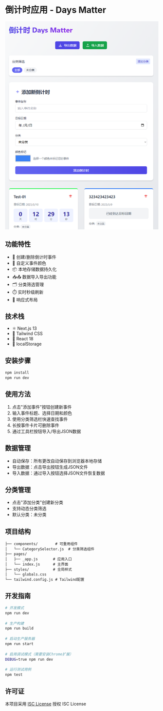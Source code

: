 # 倒计时应用 - Days Matter

![应用截图](https://github.com/Qcaid/Countdown/blob/60e8cf1691f2bca41af0ae61ccb79d1f2bb904f5/demo/demoimg.png)

## 功能特性
- 📅 创建/删除倒计时事件
- 🎨 自定义事件颜色
- 📦 本地存储数据持久化
- 📥📤 数据导入导出功能
- 🗂️ 分类筛选管理
- ⏱️ 实时秒级刷新
- 📱 响应式布局

## 技术栈
- ⚛️ Next.js 13
- 🎨 Tailwind CSS
- 🧩 React 18
- 💾 localStorage

## 安装步骤
```bash
npm install
npm run dev
```

## 使用方法
1. 点击"添加事件"按钮创建新事件
2. 输入事件标题、选择日期和颜色
3. 使用分类筛选栏快速查找事件
4. 长按事件卡片可删除事件
5. 通过工具栏按钮导入/导出JSON数据

## 数据管理
- 自动保存：所有更改自动保存到浏览器本地存储
- 导出数据：点击导出按钮生成JSON文件
- 导入数据：通过导入按钮选择JSON文件恢复数据

## 分类管理
- 点击"添加分类"创建新分类
- 支持动态分类筛选
- 默认分类：未分类

## 项目结构
```
├── components/        # 可重用组件
│   └── CategorySelector.js  # 分类筛选组件
├── pages/
│   ├── _app.js       # 应用入口
│   └── index.js      # 主界面
├── styles/           # 全局样式
│   └── globals.css   
└── tailwind.config.js # Tailwind配置
```

## 开发指南
```bash
# 开发模式
npm run dev

# 生产构建
npm run build

# 启动生产服务器
npm run start

# 启用调试模式（需要安装Chrome扩展）
DEBUG=true npm run dev

# 运行测试用例
npm test
```

## 许可证
本项目采用 [ISC License](LICENSE) 授权
ISC License
